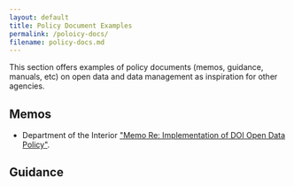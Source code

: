 ```yaml
---
layout: default
title: Policy Document Examples
permalink: /poloicy-docs/
filename: policy-docs.md
---
```


This section offers examples of policy documents (memos, guidance, manuals, etc) on open data and data management as inspiration for other agencies.  

## Memos

* Department of the Interior ["Memo Re: Implementation of DOI Open Data Policy"](/assets/docs/MEMO_RE_IMPLEMENTATION_OF_DOI_OPEN_DATA_POLICY.pdf/).

## Guidance
